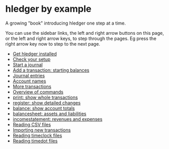 # hledger by example

A growing "book" introducing hledger one step at a time.

You can use the sidebar links, the left and right arrow buttons on this page,
or the left and right arrow keys, to step through the pages.
Eg press the right arrow key now to step to the next page.

<!-- keep synced: sidebar links in SUMMARY.md -->
- [Get hledger installed](get-hledger-installed.md)
- [Check your setup](check-your-setup.md)
- [Start a journal](start-a-journal.md)
- [Add a transaction: starting balances](add-a-transaction.md)
- [Journal entries](journal-entries.md)
- [Account names](account-names.md)
- [More transactions](more-transactions.md)
- [Overview of commands](commands.md)
- [print: show whole transactions](print-.md)
- [register: show detailed changes](register.md)
- [balance: show account totals](balance.md)
- [balancesheet: assets and liabilities](balancesheet.md)
- [incomestatement: revenues and expenses](incomestatement.md)
- [Reading CSV files](reading-csv-files.md)
- [Importing new transactions](importing-new-transactions.md)
- [Reading timeclock files](reading-timeclock-files.md)
- [Reading timedot files](reading-timedot-files.md)
<!--
- [Account types]
- [accounts: list accounts]
- [cashflow: changes in cash accounts](cashflow.md)
-->

<!--
Show don't tell. Keep prose brief.
We don't have Go by Example's side by side layout.
https://gobyexample.com
https://lotz84.github.io/haskellbyexample
https://typeclasses.com/phrasebook/hello-world
https://doc.rust-lang.org/rust-by-example
-->

